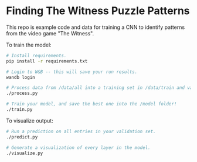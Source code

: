 # Finding The Witness Puzzle Patterns

This repo is example code and data for training a CNN to identify patterns from the video game "The Witness".

To train the model:

```sh
# Install requirements.
pip install -r requirements.txt

# Login to W&B -- this will save your run results.
wandb login

# Process data from /data/all into a training set in /data/train and validation set in /data/valid.
./process.py

# Train your model, and save the best one into the /model folder!
./train.py
```

To visualize output:

```sh
# Run a prediction on all entries in your validation set.
./predict.py

# Generate a visualization of every layer in the model.
./visualize.py
```
